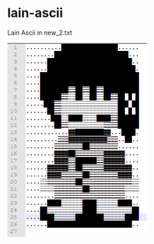 # lain-ascii
Lain Ascii in new_2.txt

![lainascii](https://github.com/zlw9991/lain-ascii/blob/main/Capture.PNG)
